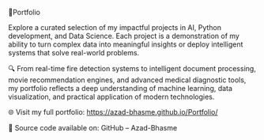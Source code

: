 🚀Portfolio

Explore a curated selection of my impactful projects in AI, Python development, and Data Science. Each project is a demonstration of my ability to turn complex data into meaningful insights or deploy intelligent systems that solve real-world problems.

🔍 From real-time fire detection systems to intelligent document processing, movie recommendation engines, and advanced medical diagnostic tools, my portfolio reflects a deep understanding of machine learning, data visualization, and practical application of modern technologies.

🌐 Visit my full portfolio: https://azad-bhasme.github.io/Portfolio/

📂 Source code available on: GitHub – Azad-Bhasme
